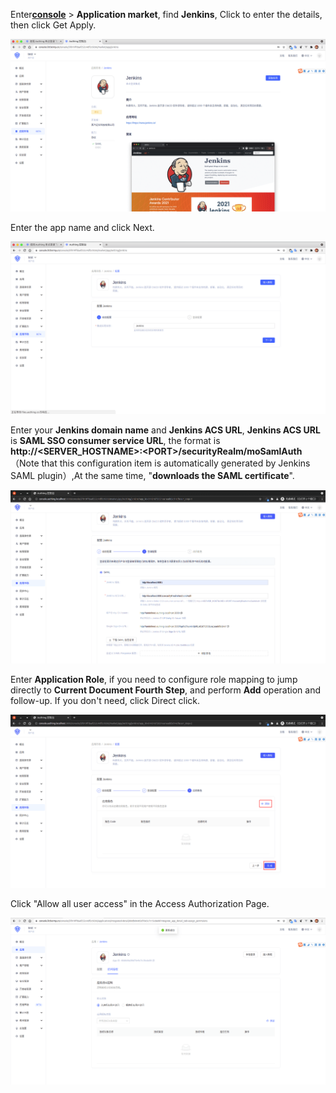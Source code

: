 <IntegrationDetailCard :title="`Create an app in ${$localeConfig.brandName}`">

Enter[**console**](https://console.authing.cn) > **Application market**, find **Jenkins**, Click to enter the details, then click Get Apply.

<img src="../../images/integration/jenkins/1-1.png" class="md-img-padding" />

Enter the app name and click Next.

<img src="../../images/integration/jenkins/1-2.png" class="md-img-padding" />

Enter your **Jenkins domain name** and **Jenkins ACS URL**, **Jenkins ACS URL** is **SAML SSO consumer service URL**, the format is **http://&lt;SERVER_HOSTNAME&gt;:&lt;PORT&gt;/securityRealm/moSamlAuth**（Note that this configuration item is automatically generated by Jenkins SAML plugin）,At the same time, "**downloads the SAML certificate**".

<img src="../../images/integration/jenkins/fix1-1.png" class="md-img-padding" />

Enter **Application Role**, if you need to configure role mapping to jump directly to **Current Document Fourth Step**, and perform **Add** operation and follow-up. If you don't need, click Direct click.

<img src="../../images/integration/jenkins/fix1-2.png" class="md-img-padding" />

Click "Allow all user access" in the Access Authorization Page.

<img src="../../images/integration/jenkins/1-4.png" class="md-img-padding" />

</IntegrationDetailCard>
